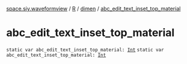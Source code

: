 [space.siy.waveformview](../../index.md) / [R](../index.md) / [dimen](index.md) / [abc_edit_text_inset_top_material](./abc_edit_text_inset_top_material.md)

# abc_edit_text_inset_top_material

`static var abc_edit_text_inset_top_material: `[`Int`](https://kotlinlang.org/api/latest/jvm/stdlib/kotlin/-int/index.html)
`static var abc_edit_text_inset_top_material: `[`Int`](https://kotlinlang.org/api/latest/jvm/stdlib/kotlin/-int/index.html)